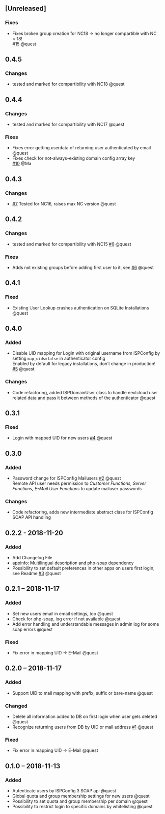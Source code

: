 ## [Unreleased]

### Fixes
- Fixes broken group creation for NC18 -> no longer compartible with NC < 18!  
  [#15](https://spicyhub.de/spicy-web/nextcloud-user-ispconfig/issues/10) @quest

## 0.4.5

### Changes
- tested and marked for compartibility with NC18 @quest

## 0.4.4

### Changes
- tested and marked for compartibility with NC17 @quest

### Fixes
- Fixes error getting userdata of returning user authenticated by email  
  @quest
- Fixes check for not-always-existing domain config array key  
  [#10](https://spicyhub.de/spicy-web/nextcloud-user-ispconfig/issues/10) @Ma


## 0.4.3

### Changes
- [#7](https://spicyhub.de/spicy-web/nextcloud-user-ispconfig/issues/7) Tested for NC16, raises max NC version @quest

## 0.4.2

### Changes
- tested and marked for compartibility with NC15
  [#6](https://spicyhub.de/spicy-web/nextcloud-user-ispconfig/issues/6) @quest

### Fixes
- Adds not existing groups before adding first user to it, see
  [#6](https://spicyhub.de/spicy-web/nextcloud-user-ispconfig/issues/6) @quest

## 0.4.1

### Fixed
- Existing User Lookup crashes authentication on SQLite Installations
  @quest

## 0.4.0

### Added
- Disable UID mapping for Login with original username from ISPConfig by setting `map_uids=false` in authenticator config  
  Enabled by default for legacy installations, don't change in production!  
  [#5](https://spicyhub.de/spicy-web/nextcloud-user-ispconfig/issues/5) @quest

### Changes
- Code refactoring, added ISPDomainUser class to handle nextcloud user related data and pass it between methods of the authenticator
  @quest

## 0.3.1

### Fixed
- Login with mapped UID for new users
  [#4](https://spicyhub.de/spicy-web/nextcloud-user-ispconfig/issues/4) @quest

## 0.3.0

### Added
- Password change for ISPConfig Mailusers
  [#2](https://spicyhub.de/spicy-web/nextcloud-user-ispconfig/issues/2) @quest  
  Remote API user needs permission to *Customer Functions, Server Functions, E-Mail User Functions* to update mailuser passwords

### Changes
- Code refactoring, adds new intermediate abstract class for ISPConfig SOAP API handling

## 0.2.2 - 2018-11-20
### Added
- Add Changelog File
- appinfo: Multilingual description and php-soap dependency
- Possibility to set default preferences in other apps on users first login, see Readme
  [#3](https://spicyhub.de/spicy-web/nextcloud-user-ispconfig/issues/3) @quest

## 0.2.1 – 2018-11-17
### Added
- Set new users email in email settings, too
  @quest
- Check for php-soap, log error if not available
  @quest
- Add error handling and understandable messages in admin log for some soap errors
  @quest
  
### Fixed
- Fix error in mapping UID -> E-Mail
  @quest

## 0.2.0 – 2018-11-17
### Added
- Support UID to mail mapping with prefix, suffix or bare-name
  @quest

### Changed
- Delete all information added to DB on first login when user gets deleted
  @quest
- Recognize returning users from DB by UID or mail address
  [#1](https://spicyhub.de/spicy-web/nextcloud-user-ispconfig/issues/1) @quest

### Fixed
- Fix error in mapping UID -> E-Mail
  @quest

## 0.1.0 – 2018-11-13
### Added
- Autenticate users by ISPConfig 3 SOAP api
  @quest
- Global quota and group membership settings for new users
  @quest
- Possibility to set quota and group membership per domain
  @quest
- Possibility to restrict login to specific domains by whitelisting
  @quest
